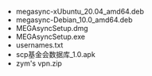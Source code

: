 - megasync-xUbuntu_20.04_amd64.deb
- megasync-Debian_10.0_amd64.deb
- MEGAsyncSetup.dmg
- MEGAsyncSetup.exe
- usernames.txt
- scp基金会数据库_1.0.apk
- zym's vpn.zip
